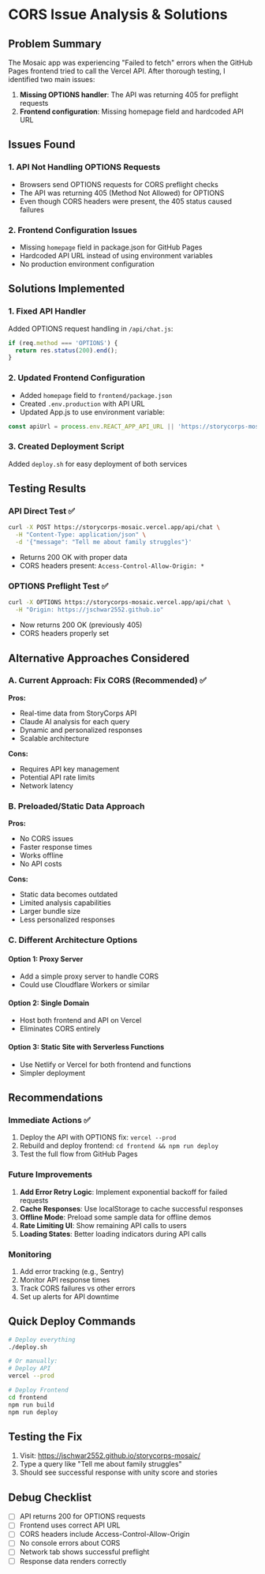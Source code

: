 # CORS Issue Analysis & Solutions

## Problem Summary
The Mosaic app was experiencing "Failed to fetch" errors when the GitHub Pages frontend tried to call the Vercel API. After thorough testing, I identified two main issues:

1. **Missing OPTIONS handler**: The API was returning 405 for preflight requests
2. **Frontend configuration**: Missing homepage field and hardcoded API URL

## Issues Found

### 1. API Not Handling OPTIONS Requests
- Browsers send OPTIONS requests for CORS preflight checks
- The API was returning 405 (Method Not Allowed) for OPTIONS
- Even though CORS headers were present, the 405 status caused failures

### 2. Frontend Configuration Issues
- Missing `homepage` field in package.json for GitHub Pages
- Hardcoded API URL instead of using environment variables
- No production environment configuration

## Solutions Implemented

### 1. Fixed API Handler
Added OPTIONS request handling in `/api/chat.js`:
```javascript
if (req.method === 'OPTIONS') {
  return res.status(200).end();
}
```

### 2. Updated Frontend Configuration
- Added `homepage` field to `frontend/package.json`
- Created `.env.production` with API URL
- Updated App.js to use environment variable:
```javascript
const apiUrl = process.env.REACT_APP_API_URL || 'https://storycorps-mosaic.vercel.app';
```

### 3. Created Deployment Script
Added `deploy.sh` for easy deployment of both services

## Testing Results

### API Direct Test ✅
```bash
curl -X POST https://storycorps-mosaic.vercel.app/api/chat \
  -H "Content-Type: application/json" \
  -d '{"message": "Tell me about family struggles"}'
```
- Returns 200 OK with proper data
- CORS headers present: `Access-Control-Allow-Origin: *`

### OPTIONS Preflight Test ✅
```bash
curl -X OPTIONS https://storycorps-mosaic.vercel.app/api/chat \
  -H "Origin: https://jschwar2552.github.io"
```
- Now returns 200 OK (previously 405)
- CORS headers properly set

## Alternative Approaches Considered

### A. Current Approach: Fix CORS (Recommended) ✅
**Pros:**
- Real-time data from StoryCorps API
- Claude AI analysis for each query
- Dynamic and personalized responses
- Scalable architecture

**Cons:**
- Requires API key management
- Potential API rate limits
- Network latency

### B. Preloaded/Static Data Approach
**Pros:**
- No CORS issues
- Faster response times
- Works offline
- No API costs

**Cons:**
- Static data becomes outdated
- Limited analysis capabilities
- Larger bundle size
- Less personalized responses

### C. Different Architecture Options

#### Option 1: Proxy Server
- Add a simple proxy server to handle CORS
- Could use Cloudflare Workers or similar

#### Option 2: Single Domain
- Host both frontend and API on Vercel
- Eliminates CORS entirely

#### Option 3: Static Site with Serverless Functions
- Use Netlify or Vercel for both frontend and functions
- Simpler deployment

## Recommendations

### Immediate Actions ✅
1. Deploy the API with OPTIONS fix: `vercel --prod`
2. Rebuild and deploy frontend: `cd frontend && npm run deploy`
3. Test the full flow from GitHub Pages

### Future Improvements
1. **Add Error Retry Logic**: Implement exponential backoff for failed requests
2. **Cache Responses**: Use localStorage to cache successful responses
3. **Offline Mode**: Preload some sample data for offline demos
4. **Rate Limiting UI**: Show remaining API calls to users
5. **Loading States**: Better loading indicators during API calls

### Monitoring
1. Add error tracking (e.g., Sentry)
2. Monitor API response times
3. Track CORS failures vs other errors
4. Set up alerts for API downtime

## Quick Deploy Commands

```bash
# Deploy everything
./deploy.sh

# Or manually:
# Deploy API
vercel --prod

# Deploy Frontend
cd frontend
npm run build
npm run deploy
```

## Testing the Fix

1. Visit: https://jschwar2552.github.io/storycorps-mosaic/
2. Type a query like "Tell me about family struggles"
3. Should see successful response with unity score and stories

## Debug Checklist
- [ ] API returns 200 for OPTIONS requests
- [ ] Frontend uses correct API URL
- [ ] CORS headers include Access-Control-Allow-Origin
- [ ] No console errors about CORS
- [ ] Network tab shows successful preflight
- [ ] Response data renders correctly